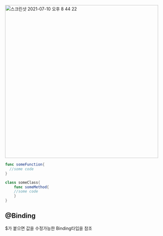 <img width="500" alt="스크린샷 2021-07-10 오후 8 44 22" src="https://user-images.githubusercontent.com/47776915/125161870-ced4fc80-e1bf-11eb-854d-3604d03f8f1f.png">

 

~~~swift
func someFunction{ 
  //some code 
}

class someClass{ 
	func someMethod{ 
	//some code 
	} 
}

~~~





##  @Binding

$가 붙으면 값을 수정가능한 Binding타입을 참조